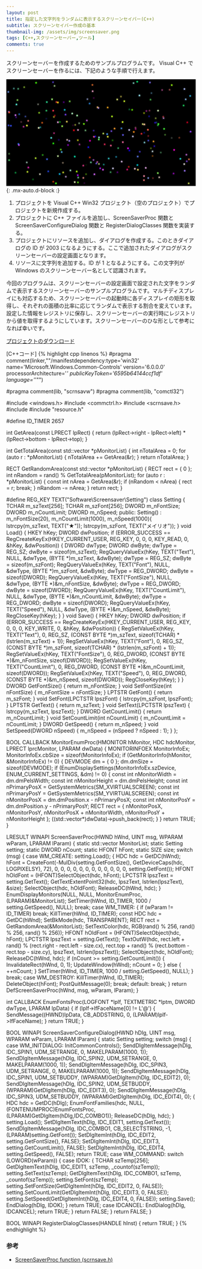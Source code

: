 ```yaml
---
layout: post
title: 指定した文字列をランダムに表示するスクリーンセイバー(C++)
subtitle: スクリーンセイバー作成の基本
thumbnail-img: /assets/img/screensaver.png
tags: [C++,スクリーンセーバー,ツール]
comments: true
---
```


スクリーンセーバーを作成するためのサンプルプログラムです。
Visual C++ でスクリーンセーバーを作るには、下記のような手順で行えます。

![](/assets/img/screensaver.png){: .mx-auto.d-block :}

1. プロジェクトを Visual C++ Win32 プロジェクト（空のプロジェクト）でプロジェクトを新規作成する。
1. プロジェクトに C++ ファイルを追加し、ScreenSaverProc 関数と ScreenSaverConfigureDialog 関数と RegisterDialogClasses 関数を実装する。
1. プロジェクトにリソースを追加し、ダイアログを作成する。このときダイアログの ID が 2003 になるようにする。ここで追加されたダイアログがスクリーンセーバーの設定画面となります。
1. リソースに文字列を追加する。ID が 1 となるようにする。この文字列が Windows のスクリーンセーバー名として認識されます。

今回のプログラムは、スクリーンセーバーの設定画面で設定された文字をランダムで表示するスクリーンセーバーのサンプルプログラムです。マルチディスプレイにも対応するため、スクリーンセーバーの起動時に各ディスプレイの矩形を取得し、それぞれの面積の比率に応じてランダムで表示する割合を変えています。設定した情報をレジストリに保存し、スクリーンセーバーの実行時にレジストリから値を取得するようにしています。スクリーンセーバーのひな形として参考になれば幸いです。

[プロジェクトのダウンロード](https://github.com/kenjinote/Screensaver/archive/master.zip)

[C++コード]
{% highlight cpp linenos %}
#pragma comment(linker,"\"/manifestdependency:type='win32' name='Microsoft.Windows.Common-Controls' version='6.0.0.0' processorArchitecture='*' publicKeyToken='6595b64144ccf1df' language='*'\"")

#pragma comment(lib, "scrnsavw")
#pragma comment(lib, "comctl32")

#include <windows.h> 
#include <commctrl.h> 
#include <scrnsave.h>
#include <vector>
#include "resource.h"

#define ID_TIMER 2657

int GetArea(const LPRECT lpRect)
{
  return (lpRect->right - lpRect->left) * (lpRect->bottom - lpRect->top);
}

int GetTotalArea(const std::vector<RECT> *pMonitorList)
{
  int nTotalArea = 0;
  for (auto r : *pMonitorList)
  {
    nTotalArea += GetArea(&r);
  }
  return nTotalArea;
}

RECT GetRandomArea(const std::vector<RECT> *pMonitorList)
{
  RECT rect = { 0 };
  int nRandom = rand() % GetTotalArea(pMonitorList);
  for (auto r : *pMonitorList)
  {
    const int nArea = GetArea(&r);
    if (nRandom < nArea)
    {
      rect = r;
      break;
    }
    nRandom -= nArea;
  }
  return rect;
}

#define REG_KEY TEXT("Software\\Screensaver\\Setting")
class Setting {
  TCHAR m_szText[256];
  TCHAR m_szFont[256];
  DWORD m_nFontSize;
  DWORD m_nCountLimit;
  DWORD m_nSpeed;
public:
  Setting() : m_nFontSize(20), m_nCountLimit(1000), m_nSpeed(1000){
    lstrcpy(m_szText, TEXT("★"));
    lstrcpy(m_szFont, TEXT("メイリオ"));
  }
  void Load() {
    HKEY hKey;
    DWORD dwPosition;
    if (ERROR_SUCCESS == RegCreateKeyEx(HKEY_CURRENT_USER, REG_KEY, 0, 0, 0, KEY_READ, 0, &hKey, &dwPosition)) {
      DWORD dwType;
      DWORD dwByte;
      dwType = REG_SZ;
      dwByte = sizeof(m_szText);
      RegQueryValueEx(hKey, TEXT("Text"), NULL, &dwType, (BYTE *)m_szText, &dwByte);
      dwType = REG_SZ;
      dwByte = sizeof(m_szFont);
      RegQueryValueEx(hKey, TEXT("Font"), NULL, &dwType, (BYTE *)m_szFont, &dwByte);
      dwType = REG_DWORD;
      dwByte = sizeof(DWORD);
      RegQueryValueEx(hKey, TEXT("FontSize"), NULL, &dwType, (BYTE *)&m_nFontSize, &dwByte);
      dwType = REG_DWORD;
      dwByte = sizeof(DWORD);
      RegQueryValueEx(hKey, TEXT("CountLimit"), NULL, &dwType, (BYTE *)&m_nCountLimit, &dwByte);
      dwType = REG_DWORD;
      dwByte = sizeof(DWORD);
      RegQueryValueEx(hKey, TEXT("Speed"), NULL, &dwType, (BYTE *)&m_nSpeed, &dwByte);
      RegCloseKey(hKey);
    }
  }
  void Save() {
    HKEY hKey;
    DWORD dwPosition;
    if (ERROR_SUCCESS == RegCreateKeyEx(HKEY_CURRENT_USER, REG_KEY, 0, 0, 0, KEY_WRITE, 0, &hKey, &dwPosition)) {
      RegSetValueEx(hKey, TEXT("Text"), 0, REG_SZ, (CONST BYTE *)m_szText, sizeof(TCHAR) * (lstrlen(m_szText) + 1));
      RegSetValueEx(hKey, TEXT("Font"), 0, REG_SZ, (CONST BYTE *)m_szFont, sizeof(TCHAR) * (lstrlen(m_szFont) + 1));
      RegSetValueEx(hKey, TEXT("FontSize"), 0, REG_DWORD, (CONST BYTE *)&m_nFontSize, sizeof(DWORD));
      RegSetValueEx(hKey, TEXT("CountLimit"), 0, REG_DWORD, (CONST BYTE *)&m_nCountLimit, sizeof(DWORD));
      RegSetValueEx(hKey, TEXT("Speed"), 0, REG_DWORD, (CONST BYTE *)&m_nSpeed, sizeof(DWORD));
      RegCloseKey(hKey);
    }
  }
  DWORD GetFontSize() { return m_nFontSize; }
  void SetFontSize(int nFontSize) { m_nFontSize = nFontSize; }
  LPTSTR GetFont() { return m_szFont; }
  void SetFont(LPCTSTR lpszFont) { lstrcpy(m_szFont, lpszFont); }
  LPTSTR GetText() { return m_szText; }
  void SetText(LPCTSTR lpszText) { lstrcpy(m_szText, lpszText); }
  DWORD GetCountLimit() { return m_nCountLimit; }
  void SetCountLimit(int nCountLimit) { m_nCountLimit = nCountLimit; }
  DWORD GetSpeed() { return m_nSpeed; }
  void SetSpeed(DWORD nSpeed) { m_nSpeed = (nSpeed ? nSpeed : 1); }
};

BOOL CALLBACK MonitorEnumProc(HMONITOR hMonitor, HDC hdcMonitor, LPRECT lprcMonitor, LPARAM dwData)
{
  MONITORINFOEX MonitorInfoEx;
  MonitorInfoEx.cbSize = sizeof(MonitorInfoEx);
  if (GetMonitorInfo(hMonitor, &MonitorInfoEx) != 0)
  {
    DEVMODE dm = { 0 };
    dm.dmSize = sizeof(DEVMODE);
    if (EnumDisplaySettings(MonitorInfoEx.szDevice, ENUM_CURRENT_SETTINGS, &dm) != 0)
    {
      const int nMonitorWidth = dm.dmPelsWidth;
      const int nMonitorHeight = dm.dmPelsHeight;
      const int nPrimaryPosX = GetSystemMetrics(SM_XVIRTUALSCREEN);
      const int nPrimaryPosY = GetSystemMetrics(SM_YVIRTUALSCREEN);
      const int nMonitorPosX = dm.dmPosition.x - nPrimaryPosX;
      const int nMonitorPosY = dm.dmPosition.y - nPrimaryPosY;
      RECT rect = { nMonitorPosX, nMonitorPosY, nMonitorPosX + nMonitorWidth, nMonitorPosY + nMonitorHeight };
      ((std::vector<RECT>*)dwData)->push_back(rect);
    }
  }
  return TRUE;
}

LRESULT WINAPI ScreenSaverProc(HWND hWnd, UINT msg, WPARAM wParam, LPARAM lParam)
{
  static std::vector<RECT> MonitorList;
  static Setting setting;
  static DWORD nCount;
  static HFONT hFont;
  static SIZE size;
  switch (msg)
  {
  case WM_CREATE:
    setting.Load();
    {
      HDC hdc = GetDC(hWnd);
      hFont = CreateFont(-MulDiv(setting.GetFontSize(), GetDeviceCaps(hdc, LOGPIXELSY), 72), 0, 0, 0, 0, 0, 0, 0, 0, 0, 0, 0, 0, setting.GetFont());
      HFONT hOldFont = (HFONT)SelectObject(hdc, hFont);
      LPCTSTR lpszText = setting.GetText();
      GetTextExtentPoint32(hdc, lpszText, lstrlen(lpszText), &size);
      SelectObject(hdc, hOldFont);
      ReleaseDC(hWnd, hdc);
    }
    EnumDisplayMonitors(NULL, NULL, MonitorEnumProc, (LPARAM)&MonitorList);
    SetTimer(hWnd, ID_TIMER, 1000 / setting.GetSpeed(), NULL);
    break;
  case WM_TIMER:
    {
      if (wParam != ID_TIMER) break;
      KillTimer(hWnd, ID_TIMER);
      const HDC hdc = GetDC(hWnd);
      SetBkMode(hdc, TRANSPARENT);
      RECT rect = GetRandomArea(&MonitorList);
      SetTextColor(hdc, RGB(rand() % 256, rand() % 256, rand() % 256));
      HFONT hOldFont = (HFONT)SelectObject(hdc, hFont);
      LPCTSTR lpszText = setting.GetText();
      TextOutW(hdc, rect.left + rand() % (rect.right - rect.left - size.cx), rect.top + rand() % (rect.bottom - rect.top - size.cy), lpszText, lstrlen(lpszText));
      SelectObject(hdc, hOldFont);
      ReleaseDC(hWnd, hdc);
      if (nCount >= setting.GetCountLimit()) {
        InvalidateRect(hWnd, 0, 1);
        UpdateWindow(hWnd);
        nCount = 0;
      } else {
        ++nCount;
      }
      SetTimer(hWnd, ID_TIMER, 1000 / setting.GetSpeed(), NULL);
    }
    break;
  case WM_DESTROY:
    KillTimer(hWnd, ID_TIMER);
    DeleteObject(hFont);
    PostQuitMessage(0);
    break;
  default:
    break;
  }
  return DefScreenSaverProc(hWnd, msg, wParam, lParam);
}

int CALLBACK EnumFontsProc(LOGFONT *lplf, TEXTMETRIC *lptm, DWORD dwType, LPARAM lpData)
{
  if (lplf->lfFaceName[0] != L'@') {
    SendMessage((HWND)lpData, CB_ADDSTRING, 0, (LPARAM)lplf->lfFaceName);
  }
  return TRUE;
}

BOOL WINAPI ScreenSaverConfigureDialog(HWND hDlg, UINT msg, WPARAM wParam, LPARAM lParam)
{
  static Setting setting;
  switch (msg)
  {
  case WM_INITDIALOG:
    InitCommonControls();
    SendDlgItemMessage(hDlg, IDC_SPIN1, UDM_SETRANGE, 0, MAKELPARAM(1000, 1));
    SendDlgItemMessage(hDlg, IDC_SPIN2, UDM_SETRANGE, 0, MAKELPARAM(1000, 1));
    SendDlgItemMessage(hDlg, IDC_SPIN3, UDM_SETRANGE, 0, MAKELPARAM(1000, 1));
    SendDlgItemMessage(hDlg, IDC_SPIN1, UDM_SETBUDDY, (WPARAM)GetDlgItem(hDlg, IDC_EDIT2), 0);
    SendDlgItemMessage(hDlg, IDC_SPIN2, UDM_SETBUDDY, (WPARAM)GetDlgItem(hDlg, IDC_EDIT3), 0);
    SendDlgItemMessage(hDlg, IDC_SPIN3, UDM_SETBUDDY, (WPARAM)GetDlgItem(hDlg, IDC_EDIT4), 0);
    {
      HDC hdc = GetDC(hDlg);
      EnumFontFamilies(hdc, NULL, (FONTENUMPROC)EnumFontsProc, (LPARAM)GetDlgItem(hDlg,IDC_COMBO1));
      ReleaseDC(hDlg, hdc);
    }
    setting.Load();
    SetDlgItemText(hDlg, IDC_EDIT1, setting.GetText());
    SendDlgItemMessage(hDlg, IDC_COMBO1, CB_SELECTSTRING, -1, (LPARAM)setting.GetFont());
    SetDlgItemInt(hDlg, IDC_EDIT2, setting.GetFontSize(), FALSE);
    SetDlgItemInt(hDlg, IDC_EDIT3, setting.GetCountLimit(), FALSE);
    SetDlgItemInt(hDlg, IDC_EDIT4, setting.GetSpeed(), FALSE);
    return TRUE;
  case WM_COMMAND:
    switch (LOWORD(wParam))
    {
    case IDOK:
      {
        TCHAR szTemp[256];
        GetDlgItemText(hDlg, IDC_EDIT1, szTemp, _countof(szTemp));
        setting.SetText(szTemp);
        GetDlgItemText(hDlg, IDC_COMBO1, szTemp, _countof(szTemp));
        setting.SetFont(szTemp);
        setting.SetFontSize(GetDlgItemInt(hDlg, IDC_EDIT2, 0, FALSE));
        setting.SetCountLimit(GetDlgItemInt(hDlg, IDC_EDIT3, 0, FALSE));
        setting.SetSpeed(GetDlgItemInt(hDlg, IDC_EDIT4, 0, FALSE));
        setting.Save();
        EndDialog(hDlg, IDOK);
      }
      return TRUE;
    case IDCANCEL:
      EndDialog(hDlg, IDCANCEL);
      return TRUE;
    }
    return FALSE;
  }
  return FALSE;
}

BOOL WINAPI RegisterDialogClasses(HANDLE hInst)
{
  return TRUE;
}
{% endhighlight %}

###   参考
- [ScreenSaverProc function (scrnsave.h)](https://docs.microsoft.com/ja-jp/windows/win32/api/scrnsave/nf-scrnsave-screensaverproc)
